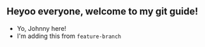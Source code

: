 ## Heyoo everyone, welcome to my git guide!

- Yo, Johnny here!
- I'm adding this from  `feature-branch`
